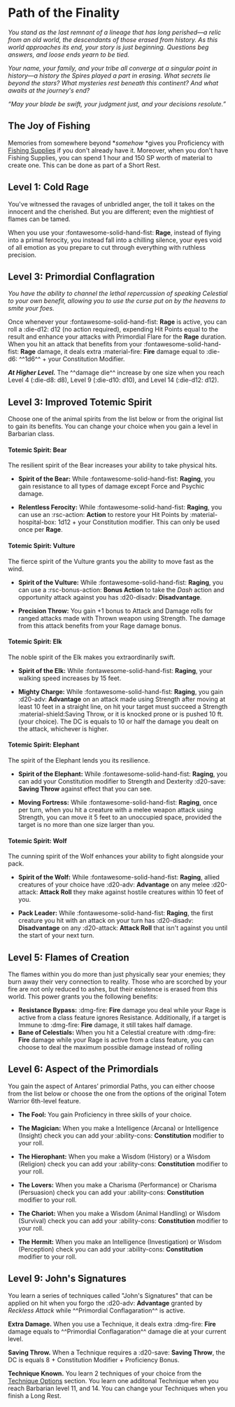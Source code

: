 # Path of the Finality

*You stand as the last remnant of a lineage that has long  perished—a relic from an old world, the descendants of those erased from history. As this world approaches its end, your story is just beginning. Questions beg answers, and loose ends yearn to be tied.* 

*Your name, your family, and your tribe all converge at a singular point in history—a history the Spires played a part in erasing. What secrets lie beyond the stars? What mysteries rest beneath this continent? And what awaits at the journey's end?*

*“May your blade be swift, your judgment just, and your decisions resolute.”*

## The Joy of Fishing

Memories from somewhere beyond **somehow* *gives you Proficiency with [Fishing Supplies](../../equipment/tools/artisan-tools.md#fishing-supplies) if you don't already have it. Moreover, when you don't have Fishing Supplies, you can spend 1 hour and 150 SP worth of material to create one. This can be done as part of a Short Rest.

## Level 1: Cold Rage

You've witnessed the ravages of unbridled anger, the toll it takes on the innocent and the cherished. But you are different; even the mightiest of flames can be tamed.

When you use your :fontawesome-solid-hand-fist: **Rage**, instead of flying into a primal ferocity, you instead fall into a chilling silence, your eyes void of all emotion as you prepare to cut through everything with ruthless precision.

## Level 3: Primordial Conflagration 

*You have the ability to channel the lethal repercussion of speaking Celestial to your own benefit, allowing you to use the curse put on by the heavens to smite your foes.*

Once whenever your :fontawesome-solid-hand-fist: **Rage** is active, you can roll a :die-d12: d12 (no action required), expending Hit Points equal to the result and enhance your attacks with Primordial Flare for the **Rage** duration. When you hit an attack that benefits from your :fontawesome-solid-hand-fist: **Rage** damage, it deals extra :material-fire: **Fire** damage equal to :die-d6: ^^1d6^^ + your Constitution Modifier.

***At Higher Level.*** The ^^damage die^^ increase by one size when you reach Level 4 (:die-d8: d8), Level 9 (:die-d10: d10), and Level 14 (:die-d12: d12).

## Level 3: Improved Totemic Spirit

Choose one of the animal spirits from the list below or from the original list to gain its benefits. You can change your choice when you gain a level in Barbarian class.

#### Totemic Spirit: Bear
    
The resilient spirit of the Bear increases your ability to take physical hits.

- **Spirit of the Bear:** While :fontawesome-solid-hand-fist: **Raging**, you gain resistance to all types of damage except Force and Psychic damage.

- **Relentless Ferocity:** While :fontawesome-solid-hand-fist: **Raging**, you can use an :rsc-action: **Action** to  restore your Hit Points by :material-hospital-box: 1d12 + your Constitution modifier. This can only be used once per **Rage**.

#### Totemic Spirit: Vulture
    
The fierce spirit of the Vulture grants you the ability to move fast as the wind. 

- **Spirit of the Vulture:** While :fontawesome-solid-hand-fist: **Raging**, you can use a :rsc-bonus-action: **Bonus Action** to take the *Dash* action and opportunity attack against you has :d20-disadv: **Disadvantage**.

- **Precision Throw:** You gain +1 bonus to Attack and Damage rolls for ranged attacks made with Thrown weapon using Strength. The damage from this attack benefits from your Rage damage bonus.

#### Totemic Spirit: Elk

The noble spirit of the Elk makes you extraordinarily swift. 

- **Spirit of the Elk:** While :fontawesome-solid-hand-fist: **Raging**, your walking speed increases by 15 feet.

- **Mighty Charge:** While :fontawesome-solid-hand-fist: **Raging**, you gain :d20-adv: **Advantage** on an attack made using Strength after moving at least 10 feet in a straight line, on hit your target must succeed a Strength :material-shield:Saving Throw, or it is knocked prone or is pushed 10 ft. (your choice). The DC is equals to 10 or half the damage you dealt on the attack, whichever is higher.

#### Totemic Spirit: Elephant

The spirit of the Elephant lends you its resilience. 

- **Spirit of the Elephant:** While :fontawesome-solid-hand-fist: **Raging**, you can add your Constitution modifier to Strength and Dexterity :d20-save: **Saving Throw** against effect that you can see.

- **Moving Fortress:** While :fontawesome-solid-hand-fist: **Raging**, once per turn, when you hit a creature with a melee weapon attack using Strength, you can move it 5 feet to an unoccupied space, provided the target is no more than one size larger than you.

#### Totemic Spirit: Wolf
    
The cunning spirit of the Wolf enhances your ability to fight alongside your pack. 

- **Spirit of the Wolf:** While :fontawesome-solid-hand-fist: **Raging**, allied creatures of your choice have :d20-adv: **Advantage** on any melee :d20-attack: **Attack Roll** they make against hostile creatures within 10 feet of you.

- **Pack Leader:** While :fontawesome-solid-hand-fist: **Raging**, the first creature you hit with an attack on your turn has :d20-disadv: **Disadvantage** on any :d20-attack: **Attack Roll** that isn't against you until the start of your next turn.

## Level 5: Flames of Creation 

The flames within you do more than just physically sear your enemies; they burn away their very connection to reality. Those who are scorched by your fire are not only reduced to ashes, but their existence is erased from this world. This power grants you the following benefits:

- **Resistance Bypass:** :dmg-fire: **Fire** damage you deal while your Rage is active from a class feature ignores Resistance. Additionally, if a target is Immune to :dmg-fire: **Fire** damage, it still takes half damage.
- **Bane of Celestials:** When you hit a Celestial creature with :dmg-fire: **Fire** damage while your Rage is active from a class feature, you can choose to deal the maximum possible damage instead of rolling

## Level 6: Aspect of the Primordials

You gain the aspect of Antares’ primordial Paths, you can either choose from the list below or choose the one from the options of the original Totem Warrior 6th-level feature.

- **The Fool:** You gain Proficiency in three skills of your choice.

- **The Magician:** When you make a Intelligence (Arcana) or Intelligence (Insight) check you can add your :ability-cons: **Constitution** modifier to your roll.

- **The Hierophant:** When you make a Wisdom (History) or a Wisdom (Religion) check you can add your :ability-cons: **Constitution**  modifier to your roll.

- **The Lovers:** When you make a Charisma (Performance) or Charisma (Persuasion) check you can add your :ability-cons: **Constitution**  modifier to your roll.

- **The Chariot:** When you make a Wisdom (Animal Handling) or Wisdom (Survival) check you can add your :ability-cons: **Constitution**  modifier to your roll.

- **The Hermit:** When you make an Intelligence (Investigation) or Wisdom (Perception) check you can add your :ability-cons: **Constitution**  modifier to your roll.

## Level 9: John's Signatures

You learn a series of techniques called "John's Signatures" that can be applied on hit when you forgo the :d20-adv: **Advantage** granted by *Reckless Attack* while ^^Primordial Conflagaration^^ is active. 

**Extra Damage.** When you use a Technique, it deals extra :dmg-fire: **Fire** damage equals to ^^Primordial Conflagaration^^ damage die at your current level.

**Saving Throw.** When a Technique requires a :d20-save: **Saving Throw**, the DC is equals 8 + Constitution Modifier + Proficiency Bonus.

**Technique Known.** You learn 2 techniques of your choice from the [Technique Options](technique.md) section. You learn one additonal Technique when you reach Barbarian level 11, and 14. You can change your Techniques when you finish a Long Rest.